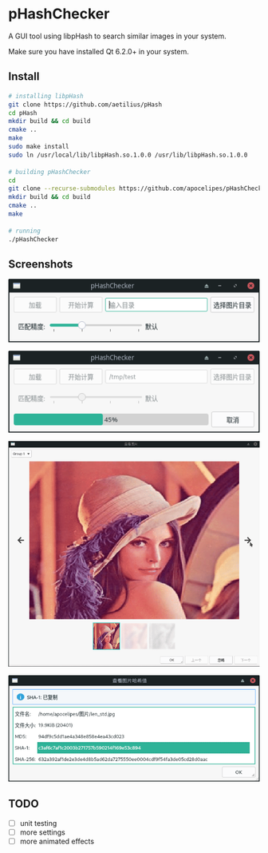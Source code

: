 # pHashChecker

A GUI tool using libpHash to search similar images in your system.

Make sure you have installed Qt 6.2.0+ in your system.

## Install

```bash
# installing libpHash
git clone https://github.com/aetilius/pHash
cd pHash
mkdir build && cd build
cmake ..
make
sudo make install
sudo ln /usr/local/lib/libpHash.so.1.0.0 /usr/lib/libpHash.so.1.0.0

# building pHashChecker
cd
git clone --recurse-submodules https://github.com/apocelipes/pHashChecker
mkdir build && cd build
cmake ..
make

# running
./pHashChecker
```

## Screenshots

![main_layout](screenshots/main_layout.png)

![progressing](screenshots/progressing.png)

![image_viewer](screenshots/image_viewer.gif)

![image_viewer](screenshots/hash_dialog.png)

## TODO

- [ ] unit testing
- [ ] more settings
- [ ] more animated effects
